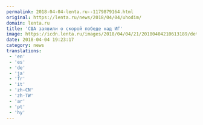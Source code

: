 ```yaml
---
permalink: 2018-04-04-lenta.ru--1179879164.html
original: https://lenta.ru/news/2018/04/04/uhodim/
domain: lenta.ru
title: 'США заявили о скорой победе над ИГ'
image: https://icdn.lenta.ru/images/2018/04/04/21/20180404210613189/detail_e0e6154d7032d777ee3b3ce7c46e94bb.jpg
date: 2018-04-04 19:23:17
category: news
translations: 
 - 'en'
 - 'es'
 - 'de'
 - 'ja'
 - 'fr'
 - 'it'
 - 'zh-CN'
 - 'zh-TW'
 - 'ar'
 - 'pt'
 - 'hy'
---
```


